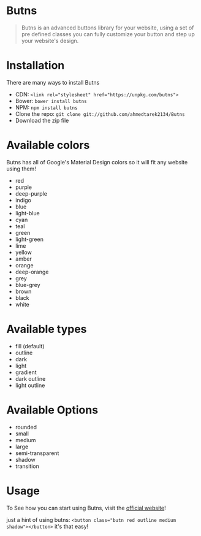 # Butns
> Butns is an advanced buttons library for your website, using a set of pre defined classes you can fully customize your button and step up your website's design.

# Installation
There are many ways to install Butns
* CDN: ```<link rel="stylesheet" href="https://unpkg.com/butns">```
* Bower: ```bower install butns```
* NPM: ```npm install butns```
* Clone the repo: ```git clone git://github.com/ahmedtarek2134/Butns```
* Download the zip file

# Available colors
Butns has all of Google's Material Design colors so it will fit any website using them!
* red
* purple
* deep-purple
* indigo
* blue
* light-blue
* cyan
* teal
* green
* light-green
* lime
* yellow
* amber
* orange
* deep-orange
* grey
* blue-grey
* brown
* black
* white

# Available types
* fill (default)
* outline
* dark
* light
* gradient
* dark outline
* light outline

# Available Options
* rounded
* small
* medium
* large
* semi-transparent
* shadow
*	transition

# Usage
To See how you can start using Butns, visit the [official website](http://butns.ga)!

just a hint of using butns: ```<button class="butn red outline medium shadow"></button>``` it's that easy!
